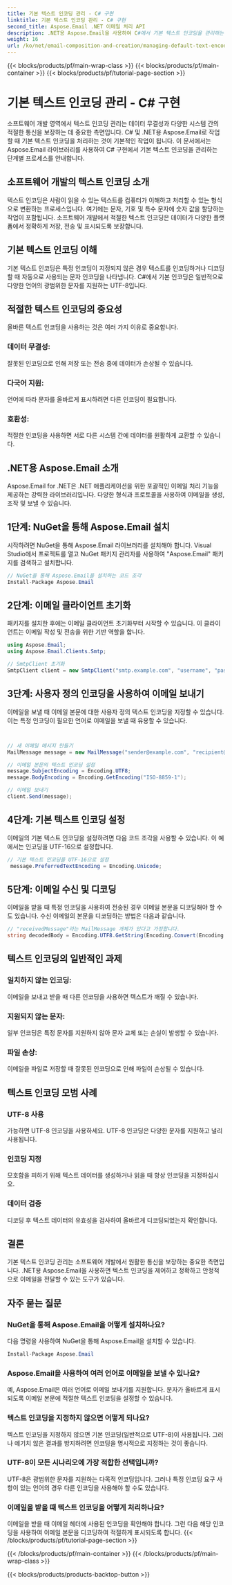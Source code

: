 ```yaml
---
title: 기본 텍스트 인코딩 관리 - C# 구현
linktitle: 기본 텍스트 인코딩 관리 - C# 구현
second_title: Aspose.Email .NET 이메일 처리 API
description: .NET용 Aspose.Email을 사용하여 C#에서 기본 텍스트 인코딩을 관리하는 방법을 알아보세요. 소스 코드를 사용하여 단계별 지침을 따르고 정확한 데이터 통신을 보장합니다.
weight: 16
url: /ko/net/email-composition-and-creation/managing-default-text-encoding-csharp-implementation/
---
```


{{< blocks/products/pf/main-wrap-class >}}
{{< blocks/products/pf/main-container >}}
{{< blocks/products/pf/tutorial-page-section >}}

# 기본 텍스트 인코딩 관리 - C# 구현


소프트웨어 개발 영역에서 텍스트 인코딩 관리는 데이터 무결성과 다양한 시스템 간의 적절한 통신을 보장하는 데 중요한 측면입니다. C# 및 .NET용 Aspose.Email로 작업할 때 기본 텍스트 인코딩을 처리하는 것이 기본적인 작업이 됩니다. 이 문서에서는 Aspose.Email 라이브러리를 사용하여 C# 구현에서 기본 텍스트 인코딩을 관리하는 단계별 프로세스를 안내합니다.


## 소프트웨어 개발의 텍스트 인코딩 소개

텍스트 인코딩은 사람이 읽을 수 있는 텍스트를 컴퓨터가 이해하고 처리할 수 있는 형식으로 변환하는 프로세스입니다. 여기에는 문자, 기호 및 특수 문자에 숫자 값을 할당하는 작업이 포함됩니다. 소프트웨어 개발에서 적절한 텍스트 인코딩은 데이터가 다양한 플랫폼에서 정확하게 저장, 전송 및 표시되도록 보장합니다.

## 기본 텍스트 인코딩 이해

기본 텍스트 인코딩은 특정 인코딩이 지정되지 않은 경우 텍스트를 인코딩하거나 디코딩할 때 자동으로 사용되는 문자 인코딩을 나타냅니다. C#에서 기본 인코딩은 일반적으로 다양한 언어의 광범위한 문자를 지원하는 UTF-8입니다.

## 적절한 텍스트 인코딩의 중요성

올바른 텍스트 인코딩을 사용하는 것은 여러 가지 이유로 중요합니다.
### 데이터 무결성:
잘못된 인코딩으로 인해 저장 또는 전송 중에 데이터가 손상될 수 있습니다.
### 다국어 지원: 
언어에 따라 문자를 올바르게 표시하려면 다른 인코딩이 필요합니다.
### 호환성:
적절한 인코딩을 사용하면 서로 다른 시스템 간에 데이터를 원활하게 교환할 수 있습니다.

## .NET용 Aspose.Email 소개

Aspose.Email for .NET은 .NET 애플리케이션을 위한 포괄적인 이메일 처리 기능을 제공하는 강력한 라이브러리입니다. 다양한 형식과 프로토콜을 사용하여 이메일을 생성, 조작 및 보낼 수 있습니다.

## 1단계: NuGet을 통해 Aspose.Email 설치

시작하려면 NuGet을 통해 Aspose.Email 라이브러리를 설치해야 합니다. Visual Studio에서 프로젝트를 열고 NuGet 패키지 관리자를 사용하여 "Aspose.Email" 패키지를 검색하고 설치합니다.

```csharp
// NuGet을 통해 Aspose.Email을 설치하는 코드 조각
Install-Package Aspose.Email
```

## 2단계: 이메일 클라이언트 초기화

패키지를 설치한 후에는 이메일 클라이언트 초기화부터 시작할 수 있습니다. 이 클라이언트는 이메일 작성 및 전송을 위한 기반 역할을 합니다.

```csharp
using Aspose.Email;
using Aspose.Email.Clients.Smtp;

// SmtpClient 초기화
SmtpClient client = new SmtpClient("smtp.example.com", "username", "password");
```

## 3단계: 사용자 정의 인코딩을 사용하여 이메일 보내기

이메일을 보낼 때 이메일 본문에 대한 사용자 정의 텍스트 인코딩을 지정할 수 있습니다. 이는 특정 인코딩이 필요한 언어로 이메일을 보낼 때 유용할 수 있습니다.

```csharp


// 새 이메일 메시지 만들기
MailMessage message = new MailMessage("sender@example.com", "recipient@example.com", "Subject", "Body");

// 이메일 본문의 텍스트 인코딩 설정
message.SubjectEncoding = Encoding.UTF8;
message.BodyEncoding = Encoding.GetEncoding("ISO-8859-1");

// 이메일 보내기
client.Send(message);
```

## 4단계: 기본 텍스트 인코딩 설정

이메일의 기본 텍스트 인코딩을 설정하려면 다음 코드 조각을 사용할 수 있습니다. 이 예에서는 인코딩을 UTF-16으로 설정합니다.

```csharp
// 기본 텍스트 인코딩을 UTF-16으로 설정
 message.PreferredTextEncoding = Encoding.Unicode;
```

## 5단계: 이메일 수신 및 디코딩

이메일을 받을 때 특정 인코딩을 사용하여 전송된 경우 이메일 본문을 디코딩해야 할 수도 있습니다. 수신 이메일의 본문을 디코딩하는 방법은 다음과 같습니다.

```csharp
// "receivedMessage"라는 MailMessage 개체가 있다고 가정합니다.
string decodedBody = Encoding.UTF8.GetString(Encoding.Convert(Encoding.GetEncoding("ISO-8859-1"), Encoding.UTF8, Encoding.GetEncoding("ISO-8859-1").GetBytes(receivedMessage.Body)));
```

## 텍스트 인코딩의 일반적인 과제

### 일치하지 않는 인코딩: 
이메일을 보내고 받을 때 다른 인코딩을 사용하면 텍스트가 깨질 수 있습니다.
### 지원되지 않는 문자:
일부 인코딩은 특정 문자를 지원하지 않아 문자 교체 또는 손실이 발생할 수 있습니다.
### 파일 손상: 
이메일을 파일로 저장할 때 잘못된 인코딩으로 인해 파일이 손상될 수 있습니다.

## 텍스트 인코딩 모범 사례

### UTF-8 사용 
 가능하면 UTF-8 인코딩을 사용하세요. UTF-8 인코딩은 다양한 문자를 지원하고 널리 사용됩니다.
### 인코딩 지정 
 모호함을 피하기 위해 텍스트 데이터를 생성하거나 읽을 때 항상 인코딩을 지정하십시오.
### 데이터 검증 
 디코딩 후 텍스트 데이터의 유효성을 검사하여 올바르게 디코딩되었는지 확인합니다.

## 결론

기본 텍스트 인코딩 관리는 소프트웨어 개발에서 원활한 통신을 보장하는 중요한 측면입니다. .NET용 Aspose.Email을 사용하면 텍스트 인코딩을 제어하고 정확하고 안정적으로 이메일을 전달할 수 있는 도구가 있습니다.

## 자주 묻는 질문

### NuGet을 통해 Aspose.Email을 어떻게 설치하나요?

다음 명령을 사용하여 NuGet을 통해 Aspose.Email을 설치할 수 있습니다.
```csharp
Install-Package Aspose.Email
```

### Aspose.Email을 사용하여 여러 언어로 이메일을 보낼 수 있나요?

예, Aspose.Email은 여러 언어로 이메일 보내기를 지원합니다. 문자가 올바르게 표시되도록 이메일 본문에 적절한 텍스트 인코딩을 설정할 수 있습니다.

### 텍스트 인코딩을 지정하지 않으면 어떻게 되나요?

텍스트 인코딩을 지정하지 않으면 기본 인코딩(일반적으로 UTF-8)이 사용됩니다. 그러나 예기치 않은 결과를 방지하려면 인코딩을 명시적으로 지정하는 것이 좋습니다.

### UTF-8이 모든 시나리오에 가장 적합한 선택입니까?

UTF-8은 광범위한 문자를 지원하는 다목적 인코딩입니다. 그러나 특정 인코딩 요구 사항이 있는 언어의 경우 다른 인코딩을 사용해야 할 수도 있습니다.

### 이메일을 받을 때 텍스트 인코딩을 어떻게 처리하나요?

이메일을 받을 때 이메일 헤더에 사용된 인코딩을 확인해야 합니다. 그런 다음 해당 인코딩을 사용하여 이메일 본문을 디코딩하여 적절하게 표시되도록 합니다.
{{< /blocks/products/pf/tutorial-page-section >}}

{{< /blocks/products/pf/main-container >}}
{{< /blocks/products/pf/main-wrap-class >}}

{{< blocks/products/products-backtop-button >}}
